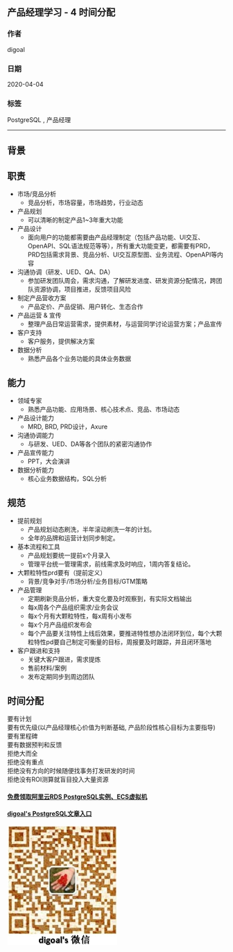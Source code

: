 ## 产品经理学习 - 4 时间分配   
                
### 作者                
digoal                
                
### 日期                
2020-04-04                
                
### 标签                
PostgreSQL , 产品经理          
                
----                
                
## 背景     
## 职责     
- 市场/竞品分析  
    - 竞品分析，市场容量，市场趋势，行业动态  
- 产品规划  
    - 可以清晰的制定产品1~3年重大功能  
- 产品设计  
    - 面向用户的功能都需要由产品经理制定（包括产品功能、UI交互、OpenAPI、SQL语法规范等等），所有重大功能变更，都需要有PRD，PRD包括需求背景、竞品分析、UI交互原型图、业务流程、OpenAPI等内容  
- 沟通协调（研发、UED、QA、DA）  
    - 参加研发团队周会，需求沟通，了解研发进度、研发资源分配情况，跨团队资源协调，项目推进，反馈项目风险  
- 制定产品营收方案  
    - 产品定价、产品促销、用户转化、生态合作  
- 产品运营 & 宣传  
    - 整理产品日常运营需求，提供素材，与运营同学讨论运营方案；产品宣传  
- 客户支持  
    - 客户服务，提供解决方案  
- 数据分析  
    - 熟悉产品各个业务功能的具体业务数据  
  
## 能力  
- 领域专家  
    - 熟悉产品功能、应用场景、核心技术点、竞品、市场动态  
- 产品设计能力  
    - MRD, BRD, PRD设计，Axure  
- 沟通协调能力  
    - 与研发、UED、DA等各个团队的紧密沟通协作  
- 产品宣传能力  
    - PPT，大会演讲  
- 数据分析能力  
    - 核心业务数据结构，SQL分析   
  
## 规范  
- 提前规划  
    - 产品规划动态刷洗，半年滚动刷洗一年的计划。  
    - 全年的品牌和运营计划同步制定。  
- 基本流程和工具  
    - 产品规划要统一提前x个月录入  
    - 管理平台统一管理需求，前线需求及时响应，1周内答复结论。  
- 大颗粒特性prd要有（提前定义）  
    - 背景/竞争对手/市场分析/业务目标/GTM策略  
- 产品管理  
    - 定期刷新竞品分析，重大变化要及时观察到，有实际文档输出  
    - 每x周各个产品组织需求/业务会议  
    - 每x个月有大颗粒特性，每x周有小发布  
    - 每x个月产品组织发布会  
    - 每个产品要关注特性上线后效果，要推进特性想办法闭环到位，每个大颗粒特性pd要自己制定可衡量的目标，周报要及时跟踪，并且闭环落地  
- 客户跟进和支持  
    - 关键大客户跟进，需求提炼  
    - 售前材料/案例  
    - 发布定期同步到周边团队  
  
## 时间分配  
要有计划  
要有优先级(以产品经理核心价值为判断基础, 产品阶段性核心目标为主要指导)  
要有里程碑  
要有数据预判和反馈  
拒绝大而全  
拒绝没有重点  
拒绝没有方向的时候随便找事务打发研发的时间  
拒绝没有ROI测算就盲目投入大量资源  
  
      
  
#### [免费领取阿里云RDS PostgreSQL实例、ECS虚拟机](https://www.aliyun.com/database/postgresqlactivity "57258f76c37864c6e6d23383d05714ea")
  
  
#### [digoal's PostgreSQL文章入口](https://github.com/digoal/blog/blob/master/README.md "22709685feb7cab07d30f30387f0a9ae")
  
  
![digoal's weixin](../pic/digoal_weixin.jpg "f7ad92eeba24523fd47a6e1a0e691b59")
  
